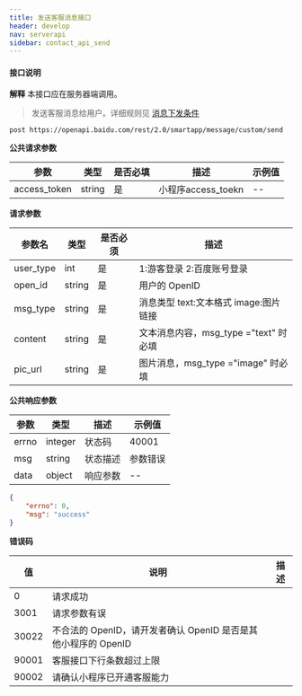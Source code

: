 ```yaml
---
title: 发送客服消息接口
header: develop
nav: serverapi
sidebar: contact_api_send
---
```


 

#### 接口说明

**解释** 本接口应在服务器端调用。

> 发送客服消息给用户。详细规则见 [消息下发条件](https://smartprogram.baidu.com/docs/introduction/contact/#消息下发条件)

```
post https://openapi.baidu.com/rest/2.0/smartapp/message/custom/send
```

**公共请求参数** 

|参数|类型|是否必填|描述|示例值|
|--|--|--|--|--|
|access_token|string|是|小程序access_toekn|--|


**请求参数** 

| 参数名       | 类型   | 是否必须 | 描述                                   |
| ------------ | ------ | -------- | -------------------------------------- |
| user_type    | int    | 是       | 1:游客登录 2:百度账号登录              |
| open_id      | string | 是       | 用户的 OpenID                          |
| msg_type     | string | 是       | 消息类型  text:文本格式 image:图片链接 |
| content      | string | 是       | 文本消息内容，msg_type ="text" 时必填  |
| pic_url      | string | 是       | 图片消息，msg_type ="image" 时必填     |

**公共响应参数** 

|参数|类型|描述|示例值|
|--|--|--|--|
|errno|integer|状态码|40001|
|msg|string|状态描述|参数错误|
|data|object|响应参数|--|

  


```json
{
    "errno": 0,
    "msg": "success"
}
```

**错误码**

| 值    | 说明                                                         | 描述 |
| ----- | ------------------------------------------------------------ | ---- |
| 0     | 请求成功                                                     |      |
| 3001  | 请求参数有误                                                 |      |
| 30022 | 不合法的 OpenID，请开发者确认 OpenID 是否是其他小程序的 OpenID |      |
| 90001 | 客服接口下行条数超过上限                                     |      |
| 90002 | 请确认小程序已开通客服能力                                   |      ||

